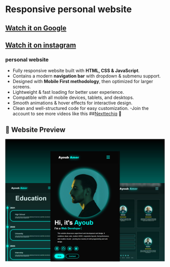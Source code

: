 # Responsive personal website
## [Watch it on Google](https://haiderlaftada.github.io/PersonalWebsite/)
## [Watch it on instagram](https://www.instagram.com/p/DMyuXnJIiZn/?img_index=1)
### personal website

- Fully responsive website built with **HTML, CSS & JavaScript**.
- Contains a modern **navigation bar** with dropdown & submenu support.
- Designed with **Mobile First methodology**, then optimized for larger screens.
- Lightweight & fast loading for better user experience.
- Compatible with all mobile devices, tablets, and desktops.
- Smooth animations & hover effects for interactive design.
- Clean and well-structured code for easy customization.
-Join the account to see more videos like this ##[Nexttechiq](https://www.instagram.com/nexttechiq/) 💙

## 📸 Website Preview
![Website Preview](Home.jpg)

